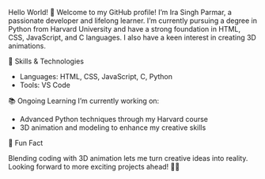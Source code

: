 Hello World! 🌟
Welcome to my GitHub profile! I’m Ira Singh Parmar, a passionate developer and lifelong learner. I’m currently pursuing a degree in Python from Harvard University and have a strong foundation in HTML, CSS, JavaScript, and C languages. I also have a keen interest in creating 3D animations.

🔧 Skills & Technologies
  - Languages: HTML, CSS, JavaScript, C, Python
  - Tools: VS Code
  
📚 Ongoing Learning
  I’m currently working on:
  - Advanced Python techniques through my Harvard course
  - 3D animation and modeling to enhance my creative skills

🧩 Fun Fact

Blending coding with 3D animation lets me turn creative ideas into reality. 
Looking forward to more exciting projects ahead! 🎨🚀
